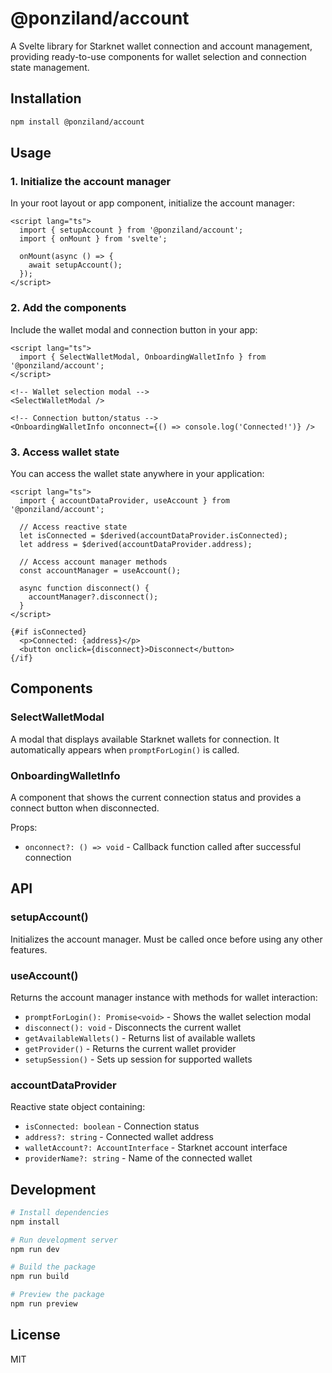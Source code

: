 # @ponziland/account

A Svelte library for Starknet wallet connection and account management, providing ready-to-use components for wallet selection and connection state management.

## Installation

```bash
npm install @ponziland/account
```

## Usage

### 1. Initialize the account manager

In your root layout or app component, initialize the account manager:

```svelte
<script lang="ts">
  import { setupAccount } from '@ponziland/account';
  import { onMount } from 'svelte';

  onMount(async () => {
    await setupAccount();
  });
</script>
```

### 2. Add the components

Include the wallet modal and connection button in your app:

```svelte
<script lang="ts">
  import { SelectWalletModal, OnboardingWalletInfo } from '@ponziland/account';
</script>

<!-- Wallet selection modal -->
<SelectWalletModal />

<!-- Connection button/status -->
<OnboardingWalletInfo onconnect={() => console.log('Connected!')} />
```

### 3. Access wallet state

You can access the wallet state anywhere in your application:

```svelte
<script lang="ts">
  import { accountDataProvider, useAccount } from '@ponziland/account';

  // Access reactive state
  let isConnected = $derived(accountDataProvider.isConnected);
  let address = $derived(accountDataProvider.address);

  // Access account manager methods
  const accountManager = useAccount();
  
  async function disconnect() {
    accountManager?.disconnect();
  }
</script>

{#if isConnected}
  <p>Connected: {address}</p>
  <button onclick={disconnect}>Disconnect</button>
{/if}
```

## Components

### SelectWalletModal

A modal that displays available Starknet wallets for connection. It automatically appears when `promptForLogin()` is called.

### OnboardingWalletInfo

A component that shows the current connection status and provides a connect button when disconnected.

Props:
- `onconnect?: () => void` - Callback function called after successful connection

## API

### setupAccount()

Initializes the account manager. Must be called once before using any other features.

### useAccount()

Returns the account manager instance with methods for wallet interaction:

- `promptForLogin(): Promise<void>` - Shows the wallet selection modal
- `disconnect(): void` - Disconnects the current wallet
- `getAvailableWallets()` - Returns list of available wallets
- `getProvider()` - Returns the current wallet provider
- `setupSession()` - Sets up session for supported wallets

### accountDataProvider

Reactive state object containing:

- `isConnected: boolean` - Connection status
- `address?: string` - Connected wallet address
- `walletAccount?: AccountInterface` - Starknet account interface
- `providerName?: string` - Name of the connected wallet

## Development

```bash
# Install dependencies
npm install

# Run development server
npm run dev

# Build the package
npm run build

# Preview the package
npm run preview
```

## License

MIT